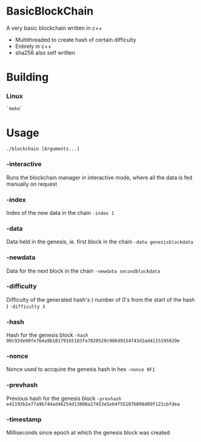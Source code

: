 # BasicBlockChain

 A very basic blockchain written in c++
  - Multithreaded to create hash of certain difficulty
  - Entirely in c++
  - sha256 also self written
  
  # Building
   ### Linux
    `make`
    
  # Usage
   `./blockchain [Arguments...]`
   
   ### -interactive
   Runs the blockchain manager in interactive mode, where all the data is fed manually on request
   
   ### -index
   Index of the new data in the chain
    `-index 1`
    
   ### -data
   Data held in the genesis, ie. first block in the chain
    `-data genesisblockdata`
    
   ### -newdata
   Data for the next block in the chain
    `-newdata secondblockdata`
    
   ### -difficulty
   Difficulty of the generated hash's ( number of 0's from the start of the hash )
    `-difficulty 3`
   
   ### -hash
   Hash for the genesis block
    `-hash 00c92de90fe764a9b18179165183fa7020520c986d9154f43d2ad4115195829e`
   
   ### -nonce
   Nonce used to accquire the genesis hash in hex
    `-nonce 9F1`
    
   ### -prevhash
   Previous hash for the genesis block
    `-prevhash e41193b1e77a9b744ad46254d13008a17453e5e64f55107b096d09f121cbfdea`
   
   ### -timestamp
   Milliseconds since epoch at which the genesis block was created
